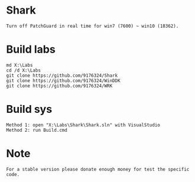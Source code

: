 # Shark
    Turn off PatchGuard in real time for win7 (7600) ~ win10 (18362).

# Build labs
    md X:\Labs
    cd /d X:\Labs
    git clone https://github.com/9176324/Shark
    git clone https://github.com/9176324/WinDDK
    git clone https://github.com/9176324/WRK

# Build sys
    Method 1: open "X:\Labs\Shark\Shark.sln" with VisualStudio
    Method 2: run Build.cmd

# Note
    For a stable version please donate enough money for test the specific code.
